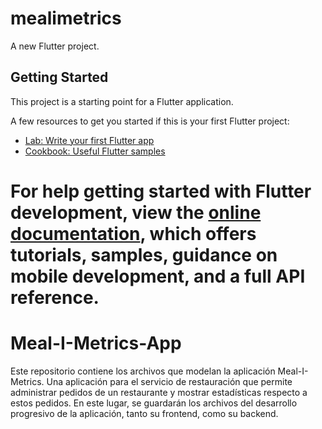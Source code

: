 # mealimetrics

A new Flutter project.

## Getting Started

This project is a starting point for a Flutter application.

A few resources to get you started if this is your first Flutter project:

- [Lab: Write your first Flutter app](https://docs.flutter.dev/get-started/codelab)
- [Cookbook: Useful Flutter samples](https://docs.flutter.dev/cookbook)

For help getting started with Flutter development, view the
[online documentation](https://docs.flutter.dev/), which offers tutorials,
samples, guidance on mobile development, and a full API reference.
=======
# Meal-I-Metrics-App
Este repositorio contiene los archivos que modelan la aplicación Meal-I-Metrics. Una aplicación para el servicio de restauración que permite administrar pedidos de un restaurante y mostrar estadísticas respecto a estos pedidos. En este lugar, se guardarán los archivos del desarrollo progresivo de la aplicación, tanto su frontend, como su backend.
